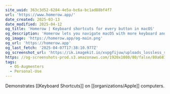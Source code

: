 ```yaml
---
site_uuid: 363c3d52-6284-4e5a-bc6a-bc1ad88bf4f7
url: 'https://www.homerow.app/'
date_created: 2025-03-13
date_modified: 2025-04-12
og_title: 'Homerow | Keyboard shortcuts for every button in macOS'
og_description: 'Homerow lets you navigate macOS with more keyboard and less mouse.'
og_image: 'https://homerow.app/og-main.png'
og_url: 'https://homerow.app'
og_last_fetch: '2025-04-07T17:38:10.977Z'
og_screenshot_url: 'https://ik.imagekit.io/xvpgfijuw/uploads_lossless_screenshots_20250527_Homerow_og_screenshot.jpeg'
https: //og-screenshots-prod.s3.amazonaws.com/1920x1080/80/false/80a681689904449c1264d4d3b88a09a80ee5e1d0765fb0a0704c190608366872.jpeg
tags:
  - OS-Augmenters
  - Personal-Use
---
```


Demonstrates [[Keyboard Shortcuts]] on [[organizations/Apple]] computers.

